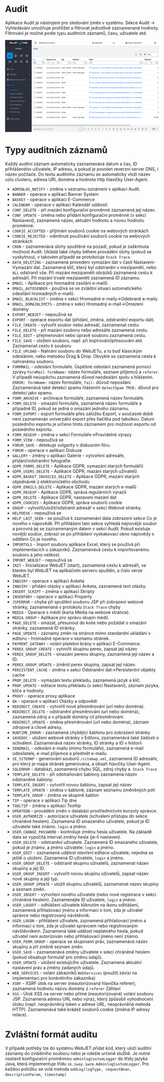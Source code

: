 # Audit

Aplikace Audit je nástrojem pro sledování změn v systému. Sekce Audit -> Vyhledávání umožňuje prohlížet a filtrovat jednotlivé zaznamenané hodnoty. Filtrování je možné podle typu auditních záznamů, času, uživatele atd.

![](audit-search.png)

# Typy auditních záznamů

Každý auditní záznam automaticky zaznamenává datum a čas, ID přihlášeného uživatele, IP adresu, a pokud je povolen reverzní server DNS, i název počítače. Do textu auditního záznamu se automaticky vloží název uzlu clusteru, adresa URI, doména a hodnota http hlavičky User-Agent.
- `ADMINLOG_NOTIFY` - změna v seznamu oznámení v aplikaci Audit.
- `BANNER` - operace v aplikaci Banner System
- `BASKET` - operace v aplikaci E-Commerce
- `CALENDAR` - operace v aplikaci Kalendář událostí
- `CONF_DELETE` - při mazání konfigurační proměnné zaznamená její název.
- `CONF_UPDATE` - změna nebo přidání konfigurační proměnné (v sekci Nastavení), zaznamená název, aktuální hodnotu a novou hodnotu proměnné.
- `COOKIE_ACCEPTED` - přijímání souborů cookie na webových stránkách
- `COOKIE_REJECTED` - odmítnutí používání souborů cookie na webových stránkách
- `CRON` - zaznamenává úlohy spuštěné na pozadí, pokud je zaškrtnuta možnost Audit. Ukládá také chyby během provádění úlohy (pokud se vyskytnou), v takovém případě se protokoluje `Stack Trace`.
- `DATA_DELETING` - zaznamená provedení vymazání dat v části Nastavení-Vymazání dat. Zaznamená klíč, který byl odstraněn v mezipaměti, nebo `ALL` odstranit vše. Při mazání mezipaměti obrázků zaznamená cestu k adresáři. Při mazání trvalé mezipaměti zaznamená ID záznamu.
- `DMAIL` - Aplikace pro hromadné zasílání e-mailů
- `DMAIL_AUTOSENDER` - používá se ve zvláštní situaci automatického odesílání hromadných e-mailů.
- `DMAIL_BLACKLIST` - změna v sekci Hromadné e-maily->Odebrané e-maily
- `DMAIL_DOMAINLIMITS` - změna v sekci Hromadný e-mail->Omezení domény
- `EXPORT_WEBJET` - nepoužívá se
- `EXPORT` - operace exportu dat (přidání, změna, odstranění exportu dat).
- `FILE_CREATE` - vytvořit soubor nebo adresář, zaznamenat cestu
- `FILE_DELETE` - při mazání souboru nebo adresáře zaznamená cestu.
- `FILE_EDIT` - přejmenování nebo úpravě souboru zaznamená cestu.
- `FILE_SAVE` - uložení souboru, např. při kopírování/přesouvání atd. Zaznamenat cestu k souboru
- `FILE_UPLOAD` - Nahrání souboru do WebJETu, a to buď klasickým odesláním, nebo metodou Drag & Drop. Obvykle se zaznamená cesta k nahranému souboru.
- `FORMMAIL` - odeslání formuláře. Úspěšné odeslání zaznamená pomocí zprávy `FormMail formName:` název formuláře, seznam příjemců a `referer`. V případě neúspěchu zaznamená důvod neodeslání spolu s hlášením. `ERROR: formName:` název formuláře, `fail:` důvod neposílání. Zaznamenává také detekci spamu hlášením `detectSpam TRUE:` důvod pro detekci jako spamu.
- `FORM_ARCHIVE` - archivace formuláře, zaznamená název formuláře.
- `FORM_DELETE` - smazání formuláře, zaznamená název formuláře a případně ID, pokud se jedná o smazání jednoho záznamu.
- `FORM_EXPORT` - export formuláře přes záložku Export, v současné době není zaznamenán univerzální export přes tlačítka pod tabulkou. Datum posledního exportu je určeno tímto záznamem pro možnost exportu od posledního exportu.
- `FORM_REGEXP` - změna v sekci Formuláře->Pravidelné výrazy
- `FORM_VIEW` - nepoužívá se
- `FORUM_SAVE` - detekuje vulgarity v diskusním fóru.
- `FORUM` - operace v aplikaci Diskuze
- `GALLERY` - změny v aplikaci Galerie - vytvoření adresáře, přidání/odstranění fotografie.
- `GDPR_FORMS_DELETE` - Aplikace GDPR, vymazání starých formulářů
- `GDPR_USERS_DELETE` - Aplikace GDPR, mazání starých uživatelů
- `GDPR_BASKET_INVOICES_DELETE` - Aplikace GDPR, mazání starých objednávek z elektronického obchodu
- `GDPR_EMAILS_DELETE` - Aplikace GDPR, mazání starých e-mailů
- `GDPR_REGEXP` - Aplikace GDPR, správa regulárních výrazů
- `GDPR_DELETE` - Aplikace GDPR, nastavení mazání dat
- `GDPR_COOKIES` - Aplikace GDPR, správa souborů cookie
- `GROUP` - vytvořit/uložit/odstranit adresář v sekci Webové stránky.
- `HELPDESK` - nepoužívá se
- `HELP_LAST_SEEN` - se používá k zaznamenání data zobrazení sekce Co je nového v nápovědě. Při přihlášení tato sekce vyhledá nejnovější soubor a porovná jej se zaznamenaným datem v sekci Audit. Pokud existuje novější soubor, zobrazí se po přihlášení vyskakovací okno nápovědy s oddílem Co je nového.
- `IMPORTXLS` - Import souboru aplikace Excel, který se používá při implementacích u zákazníků. Zaznamenává cestu k importovanému souboru a jeho velikost.
- `IMPORT_WEBJET` - nepoužívá se
- `INIT` - Inicializace WebJET (start), zaznamená cestu k adresáři, ve kterém byl WebJET na aplikačním serveru spuštěn, a číslo verze WebJET.
- `INQUIRY` - operace v aplikaci Anketa
- `INQUIRY` - přidání otázky v aplikaci Anketa, zaznamená text otázky.
- `INSERT_SCRIPT` - změna v aplikaci Skripty
- `INVENTORY` - operace v aplikaci Property
- `JSPERROR` - chyba při spuštění souboru JSP při zobrazení webové stránky, zaznamenaná v protokolu `Stack Trace` chyby
- `MEDIA` - Operace s médii (karta Média na webové stránce).
- `MEDIA_GROUP` - Aplikace pro správu skupin médií.
- `PAGE_DELETE` - smazat, přesunout do koše nebo požádat o smazání stránky, zaznamená ID stránky.
- `PAGE_UPDATE` - záznamy změn na stránce mimo standardní ukládání v editoru - hromadné operace v seznamu stránek.
- `PAYMENT_GATEWAY` - volání platební brány v aplikaci E-Commerce.
- `PEREX_GROUP_CREATE` - vytvořit skupinu perex, zapsat její název
- `PEREX_GROUP_DELETE` - smazání perexu skupiny, zaznamená její název a ID.
- `PEREX_GROUP_UPDATE` - změnit perex skupiny, zapsat její název.
- `PERSISTENT_CACHE` - změna v sekci Odstranění dat->Persistentní objekty cache
- `PROP_DELETE` - vymazání textu překladu, zaznamená jazyk a klíč.
- `PROP_UPDATE` - editace textu překladu (v sekci Nastavení), záznam jazyka, klíče a hodnoty.
- `PROXY` - operace proxy aplikace
- `QA` - operace v aplikaci Otázky a odpovědi
- `REDIRECT_CREATE` - vytvořit nové přesměrování (url nebo doména).
- `REDIRECT_DELETE` - odstranění přesměrování (url nebo doména), zaznamená zdroj a v případě domény cíl přesměrování.
- `REDIRECT_UPDATE` - změna přesměrování (url nebo doména), záznam zdrojové a cílové adresy.
- `RUNTIME_ERROR` - zaznamená chybějící šablonu pro zobrazení stránky
- `SAVEDOC` - uložení webové stránky v Editoru, zaznamenává také žádosti o schválení. Zaznamenává název stránky, ID stránky a ID v historii
- `SENDMAIL` - odeslání e-mailu (mimo formuláře), zaznamená e-mail odesílatele, e-mail příjemce a předmět e-mailu.
- `SE_SITEMAP` - generování souborů `/sitemap.xml`, zaznamená ID adresáře, pro který je mapa stránek generována, a obsah hlavičky User-Agent.
- `SQLERROR` - databázi, zaznamená chybu SQL, zdroj chyby a. `Stack Trace`
- `TEMPLATE_DELETE` - při odstraňování šablony zaznamená název odstraněné šablony.
- `TEMPLATE_INSERT` - vytvořit novou šablonu, zapsat její název
- `TEMPLATE_UPDATE` - změna v šabloně, záznam seznamu změněných polí
- `TEMPLATE_GROUP` - změna ve skupině šablon
- `TIP` - operace v aplikaci Tip dne
- `TOOLTIP` - změna v aplikaci Tooltip
- `UPDATEDB` - provádění změn v databázi prostřednictvím konzoly správce.
- `USER_AUTHORIZE` - autorizace uživatele (schválení přístupu do sekce chráněné heslem). Zaznamená ID smazaného uživatele, pokud je ID uživatele také známo. `login` a jméno.
- `USER_CHANGE_PASSWORD` - kontroluje změnu hesla uživatele. Na základě data se vypočítá interval změny hesla (je-li nastaven).
- `USER_DELETE` - odstranění uživatele. Zaznamená ID smazaného uživatele, pokud je známo, a jméno uživatele. `login` a jméno.
- `USER_EDIT` - zaznamená událost otevření editace uživatele, nejedná se ještě o uložení. Zaznamená ID uživatele, `login` a jméno.
- `USER_GROUP_DELETE` - odstranit skupinu uživatelů, zaznamenat název skupiny a její ID.
- `USER_GROUP_INSERT` - vytvořit novou skupinu uživatelů, zapsat název nové skupiny a její typ.
- `USER_GROUP_UPDATE` - uložit skupinu uživatelů, zaznamenat název skupiny a seznam změn.
- `USER_INSERT` - vytvoření nového uživatele (nebo nové registrace v sekci chráněné heslem). Zaznamenejte ID uživatele, `login` a jméno.
- `USER_LOGOFF` - odhlášení uživatele kliknutím na ikonu odhlášení, zaznamená přihlašovací jméno a informaci o tom, zda je uživatel správce nebo registrovaný návštěvník.
- `USER_LOGON` - přihlášení uživatele, zaznamená přihlašovací jméno a informaci o tom, zda je uživatel správcem nebo registrovaným návštěvníkem. Zaznamená také událost neplatného hesla, pokud uživatel není autorizován nebo přihlašovací jméno není známo.
- `USER_PERM_GROUP` - operace se skupinami práv, zaznamenává název skupiny a při změně seznam změn.
- `USER_SAVE` - zaznamenává změny uživatele v sekci chráněné heslem (pokud obsahuje formulář pro změnu údajů).
- `USER_UPDATE` - uložení existujícího uživatele. Zaznamená aktuální nastavení práv a změny zadaných údajů.
- `WEB_SERVICES` - volání zákazníků `WebServices` (použití závisí na implementaci pro konkrétního zákazníka)
- `XSRF` - XSRF útok na server (neautorizovaná hlavička referer), zaznamená hodnotu názvu domény z `referer` Záhlaví
- `XSS` - Útok XSS na server nebo přímé (neautorizované) volání souboru JSP. Zaznamená adresu URL nebo výraz, který způsobil vyhodnocení útoku (např. neoprávněný token v adrese URL, neoprávněná metoda HTTP). Zaznamenává také krádež souborů cookie (změna IP adresy relace).

# Zvláštní formát auditu

V případě potřeby lze do systému WebJET přidat kód, který uloží auditní záznamy do zvláštního souboru nebo je odešle určené službě. Je nutné nastavit konfigurační proměnnou `adminlogCustomLogger` do třídy jazyka Java, která implementuje třídu `sk.iway.iwcm.AdminlogCustomLogger`. Pro každou položku se volá metoda `addLog(logType, requestBean, descriptionParam, timestamp)`
